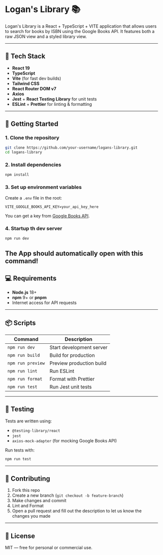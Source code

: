 # Logan's Library 📚

Logan's Library is a React + TypeScript + VITE application that allows users to search for books by ISBN using the Google Books API. It features both a raw JSON view and a styled library view.

---

## 🧰 Tech Stack

- **React 19**
- **TypeScript**
- **Vite** (for fast dev builds)
- **Tailwind CSS**
- **React Router DOM v7**
- **Axios**
- **Jest** + **React Testing Library** for unit tests
- **ESLint** + **Prettier** for linting & formatting

---

## 🚀 Getting Started

### 1. **Clone the repository**

```bash
git clone https://github.com/your-username/logans-library.git
cd logans-library
```

### 2. **Install dependencies**

```bash
npm install
```

### 3. **Set up environment variables**

Create a `.env` file in the root:

```env
VITE_GOOGLE_BOOKS_API_KEY=your_api_key_here
```

You can get a key from [Google Books API](https://developers.google.com/books/docs/v1/using#APIKey).

### 4. **Startup th dev server**

```bash
npm run dev
```
The App should automatically open with this command!
---

## 💻 Requirements

- **Node.js** 18+
- **npm** 9+ or **pnpm**
- Internet access for API requests

---

## 📦 Scripts

| Command           | Description              |
| ----------------- | ------------------------ |
| `npm run dev`     | Start development server |
| `npm run build`   | Build for production     |
| `npm run preview` | Preview production build |
| `npm run lint`    | Run ESLint               |
| `npm run format`  | Format with Prettier     |
| `npm run test`    | Run Jest unit tests      |

---

## 🧪 Testing

Tests are written using:

- `@testing-library/react`
- `jest`
- `axios-mock-adapter` (for mocking Google Books API)

Run tests with:

```bash
npm run test
```

---

## 🤝 Contributing

1. Fork this repo
2. Create a new branch (`git checkout -b feature-branch`)
3. Make changes and commit
4. Lint and Format
5. Open a pull request and fill out the description to let us know the changes you made

---

## 📄 License

MIT — free for personal or commercial use.
